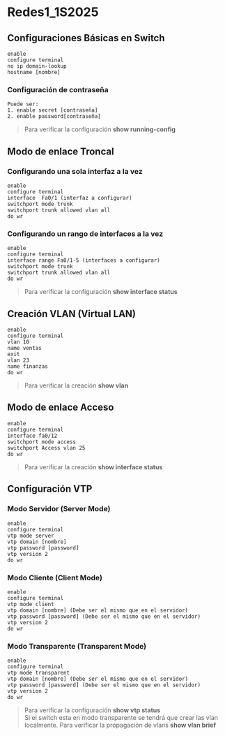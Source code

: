 # Redes1_1S2025

## Configuraciones Básicas en Switch
```
enable
configure terminal
no ip domain-lookup
hostname [nombre]
```
### Configuración de contraseña
```
Puede ser:
1. enable secret [contraseña]
2. enable password[contraseña] 
```
>Para verificar la configuración **show running-config**
## Modo de enlace Troncal
### Configurando una sola interfaz a la vez
```
enable
configure terminal
interface  Fa0/1 (interfaz a configurar)
switchport mode trunk
switchport trunk allowed vlan all
do wr
```
### Configurando un rango de interfaces a la vez
```
enable
configure terminal
interface range Fa0/1-5 (interfaces a configurar)
switchport mode trunk
switchport trunk allowed vlan all
do wr
```
>Para verificar la configuración **show interface status**

## Creación VLAN (Virtual LAN)
```
enable
configure terminal
vlan 10
name ventas
exit
vlan 23
name finanzas
do wr
```
>Para verificar la creación **show vlan**

## Modo de enlace Acceso
```
enable
configure terminal
interface fa0/12
switchport mode access
switchport Access vlan 25
do wr
```
>Para verificar la creación **show interface status**

## Configuración VTP
### Modo Servidor (Server Mode)
```
enable
configure terminal
vtp mode server
vtp domain [nombre]
vtp password [password]
vtp version 2
do wr
```
### Modo Cliente (Client Mode)
```
enable
configure terminal
vtp mode client
vtp domain [nombre] (Debe ser el mismo que en el servidor)
vtp password [password] (Debe ser el mismo que en el servidor)
vtp version 2
do wr
```
### Modo Transparente (Transparent Mode)
```
enable
configure terminal
vtp mode transparent
vtp domain [nombre] (Debe ser el mismo que en el servidor)
vtp password [password] (Debe ser el mismo que en el servidor)
vtp version 2
do wr
```
>Para verificar la configuración **show vtp status**    
Si el switch esta en modo transparente se tendrá que crear las vlan localmente.
Para verificar la propagación de vlans **show vlan brief**


